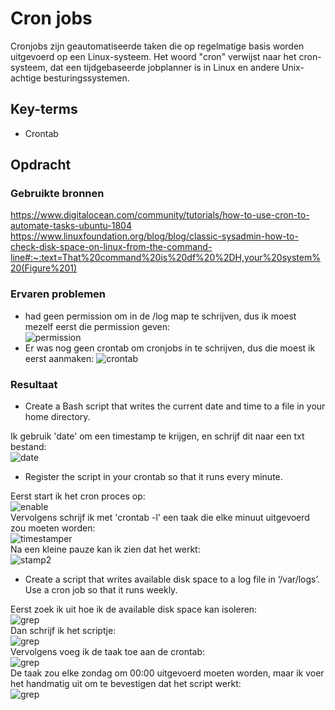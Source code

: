# Cron jobs

Cronjobs zijn geautomatiseerde taken die op regelmatige basis worden uitgevoerd op een Linux-systeem. Het woord "cron" verwijst naar het cron-systeem, dat een tijdgebaseerde jobplanner is in Linux en andere Unix-achtige besturingssystemen.

## Key-terms
- Crontab

## Opdracht
### Gebruikte bronnen
https://www.digitalocean.com/community/tutorials/how-to-use-cron-to-automate-tasks-ubuntu-1804  
https://www.linuxfoundation.org/blog/blog/classic-sysadmin-how-to-check-disk-space-on-linux-from-the-command-line#:~:text=That%20command%20is%20df%20%2DH,your%20system%20(Figure%201)  

### Ervaren problemen
- had geen permission om in de /log map te schrijven, dus ik moest mezelf eerst die permission geven:  
![[permission](..\00_includes\Linux_pics\8\permission_fix.png)](https://github.com/techgrounds/techgrounds-Mynamewastakenwastaken/blob/main/00_includes/Linux_pics/8/permission_fix.png?raw=true)  
- Er was nog geen crontab om cronjobs in te schrijven, dus die moest ik eerst aanmaken:
![[crontab](..\00_includes\Linux_pics\8\make_crontab.png)](https://github.com/techgrounds/techgrounds-Mynamewastakenwastaken/blob/main/00_includes/Linux_pics/8/make_crontab.png?raw=true)

### Resultaat
- Create a Bash script that writes the current date and time to a file in your home directory.  

Ik gebruik 'date' om een timestamp te krijgen, en schrijf dit naar een txt bestand:  
![[date](..\00_includes\Linux_pics\8\timestamper.png)](https://github.com/techgrounds/techgrounds-Mynamewastakenwastaken/blob/main/00_includes/Linux_pics/8/timestamper.png?raw=true)  
- Register the script in your crontab so that it runs every minute.  

Eerst start ik het cron proces op:  
![[enable](..\00_includes\Linux_pics\8\enable_cron.png)](https://github.com/techgrounds/techgrounds-Mynamewastakenwastaken/blob/main/00_includes/Linux_pics/8/enable_cron.png?raw=true)  
Vervolgens schrijf ik met 'crontab -l' een taak die elke minuut uitgevoerd zou moeten worden:    
![[timestamper](..\00_includes\Linux_pics\8\cronjob_timestamp.png)](https://github.com/techgrounds/techgrounds-Mynamewastakenwastaken/blob/main/00_includes/Linux_pics/8/cronjob_timestamp.png?raw=true)  
Na een kleine pauze kan ik zien dat het werkt:  
![[stamp2](..\00_includes\Linux_pics\8\cronjob_timestamp2.png)](https://github.com/techgrounds/techgrounds-Mynamewastakenwastaken/blob/main/00_includes/Linux_pics/8/cronjob_timestamp2.png?raw=true)  
- Create a script that writes available disk space to a log file in ‘/var/logs’. Use a cron job so that it runs weekly.  

Eerst zoek ik uit hoe ik de available disk space kan isoleren:  
![[grep](..\00_includes\Linux_pics\8\df_grep.png)](https://github.com/techgrounds/techgrounds-Mynamewastakenwastaken/blob/main/00_includes/Linux_pics/8/df_grep.png?raw=true)  
Dan schrijf ik het scriptje:    
![[grep](..\00_includes\Linux_pics\8\df_logger.png)](https://github.com/techgrounds/techgrounds-Mynamewastakenwastaken/blob/main/00_includes/Linux_pics/8/df_logger.png?raw=true)  
Vervolgens voeg ik de taak toe aan de crontab:  
![[grep](..\00_includes\Linux_pics\8\df_log_cronjob.png)](https://github.com/techgrounds/techgrounds-Mynamewastakenwastaken/blob/main/00_includes/Linux_pics/8/df_log_cronjob.png?raw=true)  
De taak zou elke zondag om 00:00 uitgevoerd moeten worden, maar ik voer het handmatig uit om te bevestigen dat het script werkt:  
![[grep](..\00_includes\Linux_pics\8\df_log_cronjob_conf.png)](https://github.com/techgrounds/techgrounds-Mynamewastakenwastaken/blob/main/00_includes/Linux_pics/8/df_log_cronjob_conf.png?raw=true)
